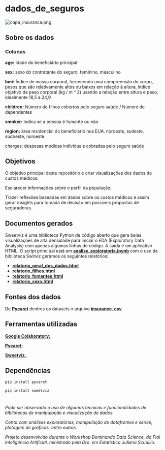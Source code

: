 # dados_de_seguros

![capa_insurance.png](https://github.com/cecellhax/seguro-de-vida/blob/main/capa_insurance.png)

## Sobre os dados

### Colunas

**age:** idade do beneficiário principal

**sex:** sexo do contratante do seguro, feminino, masculino

**bmi:** Índice de massa corporal, fornecendo uma compreensão do corpo, pesos que são relativamente altos ou baixos em relação à altura, índice objetivo de peso corporal (kg / m ^ 2) usando a relação entre altura e peso, idealmente 18,5 a 24,9

**children:** Número de filhos cobertos pelo seguro saúde / Número de dependentes

**smoker:** indica se a pessoa é fumante ou não

**region:** área residencial do beneficiário nos EUA, nordeste, sudeste, sudoeste, noroeste

charges: despesas médicas individuais cobradas pelo seguro saúde

## Objetivos

O objetivo principal deste repositório é criar visualizações dos dados de custos médicos:

Esclarecer informações sobre o perfil da população;

Trazer reflexões baseadas em dados sobre os custos médicos e assim gerar insights para tomada de decisão em possíveis propostas de seguradoras.

## Documentos gerados

Sweetviz é uma biblioteca Python de código aberto que gera belas visualizações de alta densidade para iniciar o EDA (Exploratory Data Analysis) com apenas algumas linhas de código. A saída é um aplicativo HTML. O script principal está em [**analise_exploratoria.ipynb**](https://github.com/cecellhax/seguro-de-vida/blob/main/analise_exploratoria.ipynb) com o uso da biblioteca Switviz geramos os seguintes relatórios:
- [**relatorio_geral_dos_dados.html**](https://github.com/cecellhax/seguro-de-vida/blob/main/relatorio_geral_dos_dados.html)
- [**relatorio_filhos.html**](https://github.com/cecellhax/seguro-de-vida/blob/main/relatorio_filhos.html)
- [**relatorio_fumantes.html**](https://github.com/cecellhax/seguro-de-vida/blob/main/relatorio_fumantes.html)
- [**relatorio_sexo.html**](https://github.com/cecellhax/seguro-de-vida/blob/main/relatorio_sexo.html)

## Fontes dos dados

De [**Pycaret**](https://github.com/pycaret) dentres os datasets o arquivo [**insurance. csv**](https://github.com/pycaret/pycaret/blob/master/datasets/insurance.csv)

## Ferramentas utilizadas

[**Google Colaboratory;**](https://colab.research.google.com)

[**Pycaret;**](https://github.com/pycaret)

[**Sweetviz.**](https://pypi.org/project/sweetviz)

## Dependências

`pip install pycaret`

`pip install sweetviz`

#

*Pode ser observado o uso de algumas técnicas e funcionalidades de bibliotecas de manipulação e visualização de dados.*

*Conta com análises exploratórias, manipulação de dataframes e séries, plotagem de gráficos, entre outros.*

*Projeto desenvolvido durante o Workshop Dominando Data Science, da Flai Inteligência Artificial, ministrado pela Dra. em Estatística Juliana Scudilio.*
